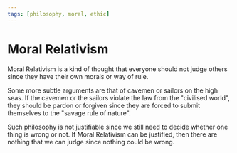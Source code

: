 ```yaml
---
tags: [philosophy, moral, ethic]
---
```


# Moral Relativism

Moral Relativism is a kind of thought that everyone should not judge others
since they have their own morals or way of rule.

Some more subtle arguments are that of cavemen or sailors on the high seas. If
the cavemen or the sailors violate the law from the "civilised world", they
should be pardon or forgiven since they are forced to submit themselves to the
"savage rule of nature".

Such philosophy is not justifiable since we still need to decide whether one
thing is wrong or not. If Moral Relativism can be justified, then there are
nothing that we can judge since nothing could be wrong.
